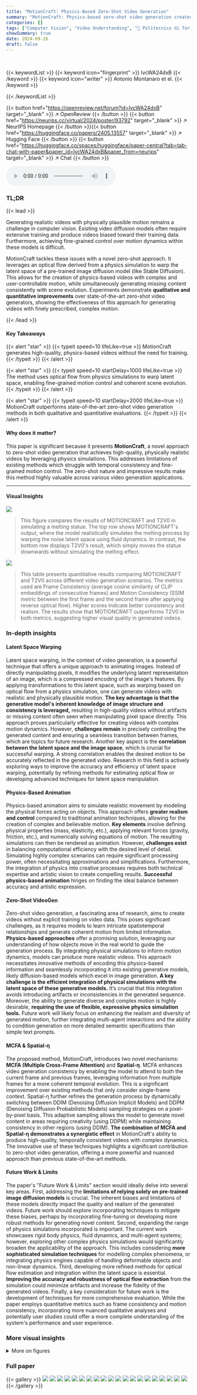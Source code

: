 ```yaml
---
title: "MotionCraft: Physics-Based Zero-Shot Video Generation"
summary: "MotionCraft: Physics-based zero-shot video generation creates realistic videos with complex motion dynamics by cleverly warping the noise latent space of an image diffusion model using optical flow fr..."
categories: []
tags: ["Computer Vision", "Video Understanding", "🏢 Politecnico di Torino",]
showSummary: true
date: 2024-09-26
draft: false
---
```


<br>

{{< keywordList >}}
{{< keyword icon="fingerprint" >}} lvcWA24dxB {{< /keyword >}}
{{< keyword icon="writer" >}} Antonio Montanaro et el. {{< /keyword >}}
 
{{< /keywordList >}}

{{< button href="https://openreview.net/forum?id=lvcWA24dxB" target="_blank" >}}
↗ OpenReview
{{< /button >}}
{{< button href="https://neurips.cc/virtual/2024/poster/93792" target="_blank" >}}
↗ NeurIPS Homepage
{{< /button >}}{{< button href="https://huggingface.co/papers/2405.13557" target="_blank" >}}
↗ Hugging Face
{{< /button >}}
{{< button href="https://huggingface.co/spaces/huggingface/paper-central?tab=tab-chat-with-paper&paper_id=lvcWA24dxB&paper_from=neurips" target="_blank" >}}
↗ Chat
{{< /button >}}



<audio controls>
    <source src="https://ai-paper-reviewer.com/lvcWA24dxB/podcast.wav" type="audio/wav">
    Your browser does not support the audio element.
</audio>


### TL;DR


{{< lead >}}

Generating realistic videos with physically plausible motion remains a challenge in computer vision.  Existing video diffusion models often require extensive training and produce videos biased toward their training data.  Furthermore, achieving fine-grained control over motion dynamics within these models is difficult.



MotionCraft tackles these issues with a novel zero-shot approach. It leverages an optical flow derived from a physics simulation to warp the latent space of a pre-trained image diffusion model (like Stable Diffusion).  This allows for the creation of physics-based videos with complex and user-controllable motion, while simultaneously generating missing content consistently with scene evolution. Experiments demonstrate **qualitative and quantitative improvements** over state-of-the-art zero-shot video generators, showing the effectiveness of this approach for generating videos with finely prescribed, complex motion.

{{< /lead >}}


#### Key Takeaways

{{< alert "star" >}}
{{< typeit speed=10 lifeLike=true >}} MotionCraft generates high-quality, physics-based videos without the need for training. {{< /typeit >}}
{{< /alert >}}

{{< alert "star" >}}
{{< typeit speed=10 startDelay=1000 lifeLike=true >}} The method uses optical flow from physics simulations to warp latent space, enabling fine-grained motion control and coherent scene evolution. {{< /typeit >}}
{{< /alert >}}

{{< alert "star" >}}
{{< typeit speed=10 startDelay=2000 lifeLike=true >}} MotionCraft outperforms state-of-the-art zero-shot video generation methods in both qualitative and quantitative evaluations. {{< /typeit >}}
{{< /alert >}}

#### Why does it matter?
This paper is significant because it presents **MotionCraft**, a novel approach to zero-shot video generation that achieves high-quality, physically realistic videos by leveraging physics simulations.  This addresses limitations of existing methods which struggle with temporal consistency and fine-grained motion control. The zero-shot nature and impressive results make this method highly valuable across various video generation applications.

------
#### Visual Insights



![](https://ai-paper-reviewer.com/lvcWA24dxB/figures_1_1.jpg)

> This figure compares the results of MOTIONCRAFT and T2V0 in simulating a melting statue. The top row shows MOTIONCRAFT's output, where the model realistically simulates the melting process by warping the noise latent space using fluid dynamics. In contrast, the bottom row displays T2V0's result, which simply moves the statue downwards without simulating the melting effect.





![](https://ai-paper-reviewer.com/lvcWA24dxB/tables_5_1.jpg)

> This table presents quantitative results comparing MOTIONCRAFT and T2V0 across different video generation scenarios.  The metrics used are Frame Consistency (average cosine similarity of CLIP embeddings of consecutive frames) and Motion Consistency (SSIM metric between the first frame and the second frame after applying reverse optical flow).  Higher scores indicate better consistency and realism.  The results show that MOTIONCRAFT outperforms T2V0 in both metrics, suggesting higher visual quality in generated videos.





### In-depth insights


#### Latent Space Warping
Latent space warping, in the context of video generation, is a powerful technique that offers a unique approach to animating images.  Instead of directly manipulating pixels, it modifies the underlying latent representation of an image, which is a compressed encoding of the image's features. By applying transformations to this latent space, such as warping based on optical flow from a physics simulation, one can generate videos with realistic and physically plausible motion. **The key advantage is that the generative model's inherent knowledge of image structure and consistency is leveraged,** resulting in high-quality videos without artifacts or missing content often seen when manipulating pixel space directly.  This approach proves particularly effective for creating videos with complex motion dynamics.  However, **challenges remain** in precisely controlling the generated content and ensuring a seamless transition between frames, which are topics for future research.  Another key aspect is the **correlation between the latent space and the image space**, which is crucial for successful warping.  A strong correlation enables the desired motion to be accurately reflected in the generated video.  Research in this field is actively exploring ways to improve the accuracy and efficiency of latent space warping, potentially by refining methods for estimating optical flow or developing advanced techniques for latent space manipulation.

#### Physics-Based Animation
Physics-based animation aims to simulate realistic movement by modeling the physical forces acting on objects.  This approach offers **greater realism and control** compared to traditional animation techniques, allowing for the creation of complex and believable motion.  **Key elements** involve defining physical properties (mass, elasticity, etc.), applying relevant forces (gravity, friction, etc.), and numerically solving equations of motion.  The resulting simulations can then be rendered as animation.  However, **challenges exist** in balancing computational efficiency with the desired level of detail.  Simulating highly complex scenarios can require significant processing power, often necessitating approximations and simplifications. Furthermore, the integration of physics into creative processes requires both technical expertise and artistic vision to create compelling results.  **Successful physics-based animation** hinges on finding the ideal balance between accuracy and artistic expression.

#### Zero-Shot VideoGen
Zero-shot video generation, a fascinating area of research, aims to create videos without explicit training on video data.  This poses significant challenges, as it requires models to learn intricate spatiotemporal relationships and generate coherent motion from limited information.  **Physics-based approaches** offer a promising solution, leveraging our understanding of how objects move in the real world to guide the generation process. By integrating physical simulations to inform motion dynamics, models can produce more realistic videos.  This approach necessitates innovative methods of encoding this physics-based information and seamlessly incorporating it into existing generative models, likely diffusion-based models which excel in image generation.  **A key challenge is the efficient integration of physical simulations with the latent space of these generative models.** It’s crucial that this integration avoids introducing artifacts or inconsistencies in the generated sequence.  Moreover, the ability to generate diverse and complex motion is highly desirable, **requiring the use of flexible, expressive physics simulation tools.**  Future work will likely focus on enhancing the realism and diversity of generated motion, further integrating multi-agent interactions and the ability to condition generation on more detailed semantic specifications than simple text prompts.

#### MCFA & Spatial-η
The proposed method, MotionCraft, introduces two novel mechanisms: **MCFA (Multiple Cross-Frame Attention)** and **Spatial-η**.  MCFA enhances video generation consistency by enabling the model to attend to both the current frame and previous frames, leveraging information from multiple frames for a more coherent temporal evolution. This is a significant improvement over existing methods that only consider single-frame context.  Spatial-η further refines the generation process by dynamically switching between DDIM (Denoising Diffusion Implicit Models) and DDPM (Denoising Diffusion Probabilistic Models) sampling strategies on a pixel-by-pixel basis. This adaptive sampling allows the model to generate novel content in areas requiring creativity (using DDPM) while maintaining consistency in other regions (using DDIM). **The combination of MCFA and Spatial-η demonstrates a synergistic effect** in MotionCraft's ability to produce high-quality, temporally consistent videos with complex dynamics.  The innovative use of these techniques highlights a significant contribution to zero-shot video generation, offering a more powerful and nuanced approach than previous state-of-the-art methods.

#### Future Work & Limits
The paper's "Future Work & Limits" section would ideally delve into several key areas.  First, addressing the **limitations of relying solely on pre-trained image diffusion models** is crucial.  The inherent biases and limitations of these models directly impact the quality and realism of the generated videos. Future work should explore incorporating techniques to mitigate these biases, perhaps by incorporating fine-tuning or developing more robust methods for generating novel content. Second, expanding the range of physics simulations incorporated is important. The current work showcases rigid body physics, fluid dynamics, and multi-agent systems; however, exploring other complex physics simulations would significantly broaden the applicability of the approach. This includes considering **more sophisticated simulation techniques** for modelling complex phenomena, or integrating physics engines capable of handling deformable objects and non-linear dynamics.  Third, developing more refined methods for optical flow estimation and integration within the latent space is essential.  **Improving the accuracy and robustness of optical flow extraction** from the simulation could minimize artifacts and increase the fidelity of the generated videos. Finally, a key consideration for future work is the development of techniques for more comprehensive evaluation. While the paper employs quantitative metrics such as frame consistency and motion consistency, incorporating more nuanced qualitative analyses and potentially user studies could offer a more complete understanding of the system's performance and user experience.


### More visual insights

<details>
<summary>More on figures
</summary>


![](https://ai-paper-reviewer.com/lvcWA24dxB/figures_2_1.jpg)

> This figure provides a visual example of the correlation between image space and latent space optical flow.  It shows RGB frames and their corresponding latent representations (in Stable Diffusion), with the estimated optical flow overlaid on both. The final image shows a correlation map highlighting the relationship between the flows in these two spaces.


![](https://ai-paper-reviewer.com/lvcWA24dxB/figures_3_1.jpg)

> This figure illustrates the overall architecture of the proposed MOTIONCRAFT model.  It shows how a video is generated from a starting image. The process involves using a pretrained still image generative model and warping its noise latents according to optical flows derived from a physics simulation. The optical flows guide the model to generate frames consistent with the simulated motion, creating realistic videos.


![](https://ai-paper-reviewer.com/lvcWA24dxB/figures_4_1.jpg)

> This figure shows a high-level overview of the MOTIONCRAFT architecture.  It starts with a single input image, which is encoded into a latent space. A physics simulation generates optical flow data, representing the motion that should be applied to the image. This optical flow is then used to warp the noise latents, effectively injecting the motion information.  The modified latents are then fed through a reverse diffusion process (using a pretrained still-image generative model) to generate a sequence of video frames.  This process highlights the key steps: encoding, warping, and decoding, showing how the model generates physics-based videos without explicit training on video data.


![](https://ai-paper-reviewer.com/lvcWA24dxB/figures_5_1.jpg)

> This figure compares the results of MOTIONCRAFT and T2V0 [20] for a rigid motion simulation of a satellite orbiting a city.  The top row shows frames generated by MOTIONCRAFT, demonstrating smooth, consistent motion and generation of new city features as the satellite moves. The bottom row shows the results of T2V0, revealing less natural motion and a lack of generation of new city areas.


![](https://ai-paper-reviewer.com/lvcWA24dxB/figures_6_1.jpg)

> This figure compares the results of MOTIONCRAFT and T2V0 for a rigid body motion simulation of the Earth rotating.  MOTIONCRAFT generates a video where the Earth smoothly rotates, revealing new portions of the continents as the rotation progresses, with no noticeable artifacts or inconsistencies. In contrast, T2V0's attempt at generating a similar video fails to maintain consistent visual details or coherent temporal evolution. 


![](https://ai-paper-reviewer.com/lvcWA24dxB/figures_6_2.jpg)

> This figure shows the ablation study on the cross-frame attention mechanism of MOTIONCRAFT. The top row shows the result without using any cross-frame attention. The second row shows using only the initial frame as attention. The third row shows using only the previous frame as attention. The bottom row shows the result using both the initial and previous frames as attention, which is the proposed method in the paper. By comparing these results, the authors demonstrate the necessity of using both initial and previous frames to generate plausible videos.


![](https://ai-paper-reviewer.com/lvcWA24dxB/figures_7_1.jpg)

> This figure compares the results of MOTIONCRAFT and T2V0 [20] when simulating a flock of birds using a multi-agent system.  The top row shows the video generated by MOTIONCRAFT, demonstrating smooth, consistent motion and realistic flocking behavior.  The bottom row displays the output of T2V0 [20], which exhibits inconsistent motion and changes in the number of birds throughout the sequence.


![](https://ai-paper-reviewer.com/lvcWA24dxB/figures_8_1.jpg)

> This figure compares the results of a revolving earth simulation using two different methods: MOTIONCRAFT and T2V0.  MOTIONCRAFT is able to generate a consistent video sequence where the earth rotates smoothly, and new landmasses are generated as expected.  T2V0, on the other hand, struggles to maintain consistency, leading to artifacts and inconsistencies in the generated video.


![](https://ai-paper-reviewer.com/lvcWA24dxB/figures_8_2.jpg)

> This figure compares the results of MOTIONCRAFT and T2V0 [20] on a video generation task involving a rotating Earth.  The top row shows frames generated by MOTIONCRAFT, demonstrating the model's ability to generate a realistic and temporally consistent sequence showing the Earth's rotation.  New parts of the Earth's surface are seamlessly generated as they come into view, indicating the model's skill in generating coherent, novel content alongside consistent animation.  The bottom row shows frames from T2V0 [20], showcasing the model's limitations and failure to produce temporally consistent and realistic results.  The comparison highlights MOTIONCRAFT's superior performance in generating videos with complex, smooth motion.


![](https://ai-paper-reviewer.com/lvcWA24dxB/figures_9_1.jpg)

> This figure shows several additional results obtained using the proposed MOTIONCRAFT model.  The first three rows showcase various video generation results using different physics simulations and initial image prompts.  The bottom row demonstrates the model's adaptability by applying it to a different image generation model (SDXL), highlighting its versatility and ability to generate high-resolution videos.


![](https://ai-paper-reviewer.com/lvcWA24dxB/figures_14_1.jpg)

> This figure compares the results of MOTIONCRAFT and T2V0 [20] on a rigid body motion simulation of a satellite orbiting Earth. The top row shows the frames generated by MOTIONCRAFT, while the bottom row displays the results from T2V0 [20]. The figure visually demonstrates that MOTIONCRAFT produces more realistic and temporally consistent results than T2V0 [20], particularly in handling the generation of new content as the satellite moves, showing its superior capability in synthesizing complex motion dynamics.


![](https://ai-paper-reviewer.com/lvcWA24dxB/figures_14_2.jpg)

> This figure shows the ablation study on the cross-frame attention mechanism of MotionCraft.  It compares four variations: no cross-frame attention, attending only to the initial frame, attending only to the previous frame, and attending to both the initial and previous frames (the proposed method). The results demonstrate that attending to both the initial and previous frames is crucial for generating consistent and plausible video frames.


![](https://ai-paper-reviewer.com/lvcWA24dxB/figures_15_1.jpg)

> This figure compares the results of MOTIONCRAFT and T2V0 in simulating a satellite orbiting Earth.  The top row shows the video generated by MOTIONCRAFT, demonstrating consistent and coherent generation of new parts of the city as the satellite moves. The bottom row shows the corresponding video from T2V0, which exhibits inconsistencies and a lack of coherent content generation as the satellite moves.


![](https://ai-paper-reviewer.com/lvcWA24dxB/figures_15_2.jpg)

> This figure compares the results of MOTIONCRAFT and T2V0 for a fluid dynamics simulation of two dragons breathing fire.  MOTIONCRAFT produces a more realistic and temporally consistent animation of the fire, including realistic changes in illumination and occlusion due to the smoke. In contrast, T2V0 shows inconsistencies, such as the dragons changing appearance over time and the lack of realistic occlusion.


![](https://ai-paper-reviewer.com/lvcWA24dxB/figures_16_1.jpg)

> This figure compares the results of revolving Earth simulation using MOTIONCRAFT and T2V0 methods.  MOTIONCRAFT is able to generate a video of Earth rotating smoothly, and realistically generating new content as parts of Earth move out of frame and new parts move into frame, showcasing seamless transitions and content generation. In contrast, T2V0 struggles with temporal consistency and produces less coherent results, demonstrating MOTIONCRAFT's superiority in handling complex motion dynamics.


![](https://ai-paper-reviewer.com/lvcWA24dxB/figures_16_2.jpg)

> This ablation study shows the effects of different cross-frame attention mechanisms on video generation quality. The first row shows results without using any cross-frame attention. The second and third rows demonstrate the effect of attending only to the initial or previous frame respectively. The last row demonstrates the results when attending to both the initial and previous frames, which is the method proposed in the paper.


![](https://ai-paper-reviewer.com/lvcWA24dxB/figures_16_3.jpg)

> This ablation study investigates the impact of the cross-frame attention mechanism on video generation quality.  Four different configurations are compared: (1) no cross-frame attention; (2) attention only to the initial frame; (3) attention only to the previous frame; and (4) attention to both the initial and preceding frame (the proposed method in the paper). Visual results are shown for a satellite view of the earth and two other scenes demonstrating the superiority of the proposed approach.


![](https://ai-paper-reviewer.com/lvcWA24dxB/figures_17_1.jpg)

> This figure demonstrates a comparison of pouring a drink simulation using different methods. The first row shows the Eulerian simulation using the Φ-flow library. The second row displays the resulting optical flow generated from the simulation. The third row presents the video generated using MOTIONCRAFT, which uses this optical flow to manipulate the latent space of Stable Diffusion.  The final row shows the result when the optical flow is applied directly to the pixel space of the image. This comparison highlights how MOTIONCRAFT generates a more realistic video compared to direct pixel-space manipulation by leveraging the generative model's understanding of image structure and coherence.


![](https://ai-paper-reviewer.com/lvcWA24dxB/figures_18_1.jpg)

> This figure shows the results of simulating a melting man using two different approaches: Eulerian and Lagrangian simulations.  The top two rows display the optical flow and resulting video frames from MOTIONCRAFT using an Eulerian simulation (fluid modeled as a set of particles). The bottom two rows show the same but using a Lagrangian simulation (fluid modeled as a field). The difference in the simulations results in different visualizations of the melting process.


</details>






### Full paper

{{< gallery >}}
<img src="https://ai-paper-reviewer.com/lvcWA24dxB/1.png" class="grid-w50 md:grid-w33 xl:grid-w25" />
<img src="https://ai-paper-reviewer.com/lvcWA24dxB/2.png" class="grid-w50 md:grid-w33 xl:grid-w25" />
<img src="https://ai-paper-reviewer.com/lvcWA24dxB/3.png" class="grid-w50 md:grid-w33 xl:grid-w25" />
<img src="https://ai-paper-reviewer.com/lvcWA24dxB/4.png" class="grid-w50 md:grid-w33 xl:grid-w25" />
<img src="https://ai-paper-reviewer.com/lvcWA24dxB/5.png" class="grid-w50 md:grid-w33 xl:grid-w25" />
<img src="https://ai-paper-reviewer.com/lvcWA24dxB/6.png" class="grid-w50 md:grid-w33 xl:grid-w25" />
<img src="https://ai-paper-reviewer.com/lvcWA24dxB/7.png" class="grid-w50 md:grid-w33 xl:grid-w25" />
<img src="https://ai-paper-reviewer.com/lvcWA24dxB/8.png" class="grid-w50 md:grid-w33 xl:grid-w25" />
<img src="https://ai-paper-reviewer.com/lvcWA24dxB/9.png" class="grid-w50 md:grid-w33 xl:grid-w25" />
<img src="https://ai-paper-reviewer.com/lvcWA24dxB/10.png" class="grid-w50 md:grid-w33 xl:grid-w25" />
<img src="https://ai-paper-reviewer.com/lvcWA24dxB/11.png" class="grid-w50 md:grid-w33 xl:grid-w25" />
<img src="https://ai-paper-reviewer.com/lvcWA24dxB/12.png" class="grid-w50 md:grid-w33 xl:grid-w25" />
<img src="https://ai-paper-reviewer.com/lvcWA24dxB/13.png" class="grid-w50 md:grid-w33 xl:grid-w25" />
<img src="https://ai-paper-reviewer.com/lvcWA24dxB/14.png" class="grid-w50 md:grid-w33 xl:grid-w25" />
<img src="https://ai-paper-reviewer.com/lvcWA24dxB/15.png" class="grid-w50 md:grid-w33 xl:grid-w25" />
<img src="https://ai-paper-reviewer.com/lvcWA24dxB/16.png" class="grid-w50 md:grid-w33 xl:grid-w25" />
<img src="https://ai-paper-reviewer.com/lvcWA24dxB/17.png" class="grid-w50 md:grid-w33 xl:grid-w25" />
<img src="https://ai-paper-reviewer.com/lvcWA24dxB/18.png" class="grid-w50 md:grid-w33 xl:grid-w25" />
<img src="https://ai-paper-reviewer.com/lvcWA24dxB/19.png" class="grid-w50 md:grid-w33 xl:grid-w25" />
<img src="https://ai-paper-reviewer.com/lvcWA24dxB/20.png" class="grid-w50 md:grid-w33 xl:grid-w25" />
{{< /gallery >}}